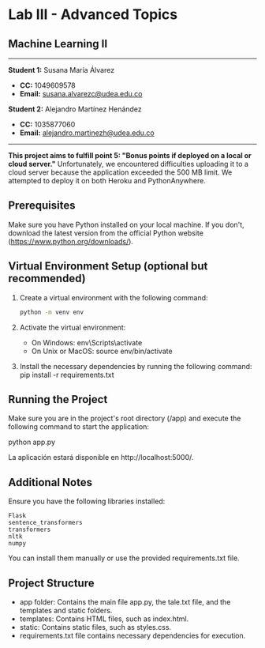 # **Lab III - Advanced Topics**
## **Machine Learning II**

---

**Student 1:** Susana María Álvarez  
* **CC:** 1049609578
* **Email:** susana.alvarezc@udea.edu.co  

**Student 2:** Alejandro Martínez Henández  
* **CC:** 1035877060  
* **Email:** alejandro.martinezh@udea.edu.co  

---

**This project aims to fulfill point 5: "Bonus points if deployed on a local or cloud server."** 
Unfortunately, we encountered difficulties uploading it to a cloud server because the application exceeded the 500 MB limit. We attempted to deploy it on both Heroku and PythonAnywhere.

## Prerequisites

Make sure you have Python installed on your local machine. If you don't, download the latest version from the official Python website (https://www.python.org/downloads/).

## Virtual Environment Setup (optional but recommended)

1. Create a virtual environment with the following command:

   ```bash
   python -m venv env

2. Activate the virtual environment:
   * On Windows:
       env\Scripts\activate
   * On Unix or MacOS:
       source env/bin/activate
3. Install the necessary dependencies by running the following command:
   pip install -r requirements.txt

## Running the Project

Make sure you are in the project's root directory (/app) and execute the following command to start the application:

python app.py

La aplicación estará disponible en http://localhost:5000/.

## Additional Notes

Ensure you have the following libraries installed:

    Flask
    sentence_transformers
    transformers
    nltk
    numpy

You can install them manually or use the provided requirements.txt file.

## Project Structure

  * app folder: Contains the main file app.py, the tale.txt file, and the templates and static folders.
  * templates: Contains HTML files, such as index.html.
  * static: Contains static files, such as styles.css.
  * requirements.txt file contains necessary dependencies for execution.
  
      




